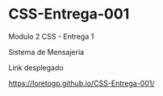 # CSS-Entrega-001
 Modulo 2 CSS - Entrega 1

Sistema de Mensajeria

Link desplegado

https://loretogp.github.io/CSS-Entrega-001/
